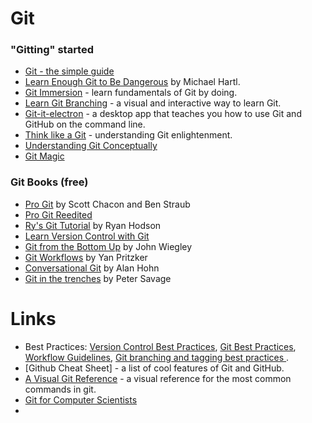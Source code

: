 # Git

### "Gitting" started
* [Git - the simple guide](https://rogerdudler.github.io/git-guide/)
* [Learn Enough Git to Be Dangerous](https://www.learnenough.com/git-tutorial/getting_started) by Michael Hartl.
* [Git Immersion](http://gitimmersion.com/index.html) - learn fundamentals of Git by doing.
* [Learn Git Branching](https://learngitbranching.js.org/) - a visual and interactive way to learn Git.
* [Git-it-electron](https://github.com/jlord/git-it-electron) - a desktop app that teaches you how to use Git and GitHub on the command line.
* [Think like a Git](http://think-like-a-git.net/) - understanding Git enlightenment.
* [Understanding Git Conceptually](https://www.sbf5.com/~cduan/technical/git/)
* [Git Magic](http://www-cs-students.stanford.edu/~blynn/gitmagic/index.html)

### Git Books (free)
* [Pro Git](https://git-scm.com/book/en/v2) by Scott Chacon and Ben Straub 
* [Pro Git Reedited](https://leanpub.com/progitreedited/read)
* [Ry's Git Tutorial](https://www.smashwords.com/books/view/498426) by Ryan Hodson
* [Learn Version Control with Git](https://www.git-tower.com/learn/git/ebook/en/command-line/introduction)
* [Git from the Bottom Up](https://jwiegley.github.io/git-from-the-bottom-up/) by John Wiegley
* [Git Workflows](https://documentup.com/skwp/git-workflows-book#) by Yan Pritzker
* [Conversational Git](http://blog.anvard.org/conversational-git/) by Alan Hohn
* [Git in the trenches](https://cbx33.github.io/gitt/intro.html) by Peter Savage

# Links
* Best Practices: [Version Control Best Practices](https://www.git-tower.com/learn/git/ebook/en/command-line/appendix/best-practices#start), [Git Best Practices](https://sethrobertson.github.io/GitBestPractices/), [Workflow Guidelines](https://www.lullabot.com/articles/git-best-practices-workflow-guidelines), [Git branching and tagging best practices
](https://softwareengineering.stackexchange.com/questions/165725/git-branching-and-tagging-best-practices).
* [Github Cheat Sheet] - a list of cool features of Git and GitHub.
* [A Visual Git Reference](https://marklodato.github.io/visual-git-guide/index-en.html) - a visual reference for the most common commands in git.
* [Git for Computer Scientists](http://eagain.net/articles/git-for-computer-scientists/)
* []()
